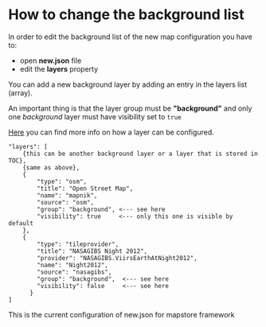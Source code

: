 # How to change the background list

In order to edit the background list of the new map configuration you have to:

- open **new.json** file
- edit the **layers** property

You can add a new background layer by adding an entry in the layers list (array).

An important thing is that the layer group must be **"background"** and only one *background* layer must have visibility set to `true`

[Here](../maps-configuration/#layers-options) you can find more info on how a layer can be configured.

```
"layers": [
    {this can be another background layer or a layer that is stored in TOC},
    {same as above},
	{
	    "type": "osm",
		"title": "Open Street Map",
		"name": "mapnik",
        "source": "osm",
		"group": "background", <--- see here
        "visibility": true     <--- only this one is visible by default
	},
    {
        "type": "tileprovider",
        "title": "NASAGIBS Night 2012",
        "provider": "NASAGIBS.ViirsEarthAtNight2012",
        "name": "Night2012",
        "source": "nasagibs",
        "group": "background",  <--- see here
        "visibility": false     <--- see here
      }
]
```


This is the current configuration of new.json for mapstore framework
